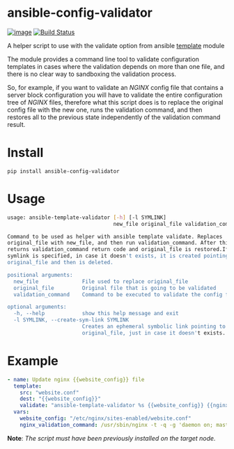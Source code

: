 # ansible-config-validator


[![image](https://img.shields.io/pypi/v/ansible-template-validator.svg)](https://pypi.org/project/ansible-template-validator/)
[![Build Status](https://travis-ci.org/naimetti/ansible-template-validator.svg?branch=master)](https://travis-ci.org/naimetti/ansible-template-validator)

A helper script to use with the validate option from ansible 
[template](https://docs.ansible.com/ansible/latest/modules/template_module.html) module

The module provides a command line tool to validate configuration templates in cases where the validation depends
on more than one file, and there is no clear way to sandboxing the validation process.

So, for example, if you want to validate an *NGINX* config file that contains a server block configuration you will have
to validate the entire configuration tree of *NGINX* files, therefore what this script does is to replace 
the original config file with the new one, runs the validation command, and then restores all to the previous state 
independently of the validation command result.

# Install

```shell script
pip install ansible-config-validator
```

# Usage

```bash
usage: ansible-template-validator [-h] [-l SYMLINK]
                                  new_file original_file validation_command

Command to be used as helper with ansible template validate. Replaces
original_file with new_file, and then run validation_command. After this,
returns validation_command return code and original_file is restored.If a
symlink is specified, in case it doesn't exists, it is created pointing to
original_file and then is deleted.

positional arguments:
  new_file              File used to replace original_file
  original_file         Original file that is going to be validated
  validation_command    Command to be executed to validate the config files

optional arguments:
  -h, --help            show this help message and exit
  -l SYMLINK, --create-sym-link SYMLINK
                        Creates an ephemeral symbolic link pointing to
                        original_file, just in case it doesn't exists.

```

# Example 

```yaml
- name: Update nginx {{website_config}} file
  template:
    src: "website.conf"
    dest: "{{website_config}}"
    validate: "ansible-template-validator %s {{website_config}} {{nginx_validation_command|quote}}"
  vars:
    website_config: "/etc/nginx/sites-enabled/website.conf"
    nginx_validation_command: /usr/sbin/nginx -t -q -g 'daemon on; master_process on;
```

**Note**: _The script must have been previously installed on the target node._

  

